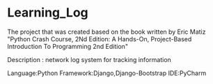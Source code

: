 # Learning_Log
The project that was created based on the book written by Eric Matiz "Python Crash Course, 2Nd Edition: A Hands-On, Project-Based Introduction To Programming 2nd Edition"

Description : network log system for tracking information

Language:Python
Framework:Django,Django-Bootstrap
IDE:PyCharm

